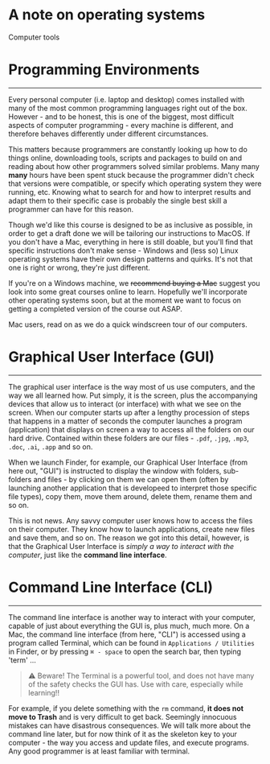 # A note on operating systems

Computer tools

# Programming Environments

---

Every personal computer (i.e. laptop and desktop) comes installed with many of the most common programming languages right out of the box. However - and to be honest, this is one of the biggest, most difficult aspects of computer programming - every machine is different, and therefore behaves differently under different circumstances.

This matters because programmers are constantly looking up how to do things online, downloading tools, scripts and packages to build on and reading about how other programmers solved similar problems. Many many **many** hours have been spent stuck because the programmer didn't check that versions were compatible, or specify which operating system they were running, etc. Knowing what to search for and how to interpret results and adapt them to their specific case is probably the single best skill a programmer can have for this reason. 

Though we'd like this course is designed to be as inclusive as possible, in order to get a draft done we will be tailoring our instructions to MacOS. If you don't have a Mac, everything in here is still doable, but you'll find that specific instructions don't make sense - Windows and (less so) Linux operating systems have their own design patterns and quirks. It's not that one is right or wrong, they're just different.

If you're on a Windows machine, we ~~recommend buying a Mac~~ suggest you look into some great courses online to learn. Hopefully we'll incorporate other operating systems soon, but at the moment we want to focus on getting a completed version of the course out ASAP.

Mac users, read on as we do a quick windscreen tour of our computers.

# Graphical User Interface (GUI)

---

The graphical user interface is the way most of us use computers, and the way we all learned how. Put simply, it is the screen, plus the accompanying devices that allow us to interact (or interface) with what we see on the screen. When our computer starts up after a lengthy procession of steps that happens in a matter of seconds the computer launches a program (application) that displays on screen a way to access all the folders on our hard drive. Contained within these folders are our files - `.pdf`, `.jpg`, `.mp3`, `.doc`, `.ai`, `.app` and so on. 

When we launch Finder, for example, our Graphical User Interface (from here out, "GUI") is instructed to display the window with folders, sub-folders and files - by clicking on them we can open them (often by launching another application that is developeed to interpret those specific file types), copy them, move them around, delete them, rename them and so on.

This is not news. Any savvy computer user knows how to access the files on their computer. They know how to launch applications, create new files and save them, and so on. The reason we got into this detail, however, is that the Graphical User Interface is *simply a way to interact with the computer*, just like the **command line interface**.

# Command Line Interface (CLI)

---

The command line interface is another way to interact with your computer, capable of just about everything the GUI is, plus much, much more. On a Mac, the command line interface (from here, "CLI") is accessed using a program called Terminal, which can be found in `Applications / Utilities` in Finder, or by pressing `⌘ - space` to open the search bar, then typing 'term' ... 

> ⚠️ Beware! The Terminal  is a powerful tool, and does not have many of the safety checks the GUI has. Use with care, especially while learning!!

For example, if you delete something with the `rm` command, **it does not move to Trash** and is very difficult to get back. Seemingly innocuous mistakes can have disastrous consequences. We will talk more about the command line later, but  for now think of it as the skeleton key to your computer - the way you access and update files, and execute programs. Any good programmer is at least familiar with terminal.